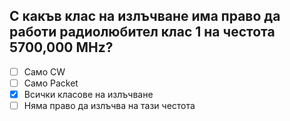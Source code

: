 ## С какъв клас на излъчване има право да работи радиолюбител клас 1 на честота 5700,000 МHz?

<!-- Верният отговор е отбелязан с [X] -->

- [ ] Само CW
- [ ] Само Packet
- [X] Всички класове на излъчване
- [ ] Няма право да излъчва на тази честота
